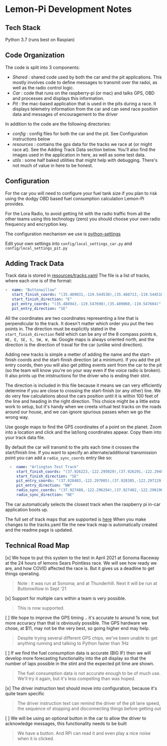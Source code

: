 
# Lemon-Pi Development Notes

## Tech Stack

 Python 3.7 (runs best on Raspian)

## Code Organization

The code is split into 3 components:

 - *Shared* : shared code used by both the car amd the pit applications. This mostly involves code to define messages to transmit over the radoi, as well as the radio control logic.
 - *Car* : code that runs on the raspberry-pi (or mac) and talks GPS, OBD and processes and displays this information. 
 - *Pit* : the mac-based application that is used in the pits during a race. It displays telemetry information from the car and can send race position data and messages of encouragement to the driver

In addition to the code are the following directories:

- *config* : config files for both the car and the pit. See Configuration instructions below
- *resources* : contains the gps data for the tracks we race at (or might race at). See the Adding Track Data section below. 
You'll also find the images used in the application in here, as well as some test data.
- *utils* : some half baked utilities that might help with debugging. There's not much of value in here to be honest.  

## Configuration

For the car you will need to configure your fuel tank size if you plan to risk using the dodgy OBD based fuel consumption calculation Lemon-Pi provides.

For the Lora Radio, to avoid getting hit with the radio traffic from all the other teams using this technology (zero) you should choose your own radio frequency and encryption key.

The configuration mechanism we use is [python-settings](https://pypi.org/project/python-settings/)

Edit your own settings into `config/local_settings_car.py` and `config/local_settings_pit.py`

## Adding Track Data

  Track data is stored in [resources/tracks.yaml](resources/tracks.yaml)
  The file is a list of tracks, where each one is of the format:

  ```yaml
  -  name: "Buttonwillow"
     start_finish_coords: "(35.489031,-119.544530),(35.488713,-119.544510)"
     start_finish_direction: "E"
     pit_entry_coords: "(35.488943,-119.547690),(35.489060,-119.547604)"
     pit_entry_direction: "SE"
```

All the coordinates are two coordinates representing a line that is perpendicular to the track. It doesn't matter which order you put the two points in. The direction must be explicitly stated in the `start_finish_direction` field which can be any of the 8 compass points `N, NE, E, SE, S, SW, W, NW`. Google maps is always oriented north, and the direction is the direction of traval for the car (unlike wind direction).

Adding new tracks is simple a metter of adding the name and the start-finish coords and the start-finish direction (at a minimum).
If you add the pit entry coords, then you will also get pitting events sent from the car to the pit (so the team will know you're on your way even if the voice radio is broken). It also prints up the intstructions for the driver who is ending their stint.

The direction is included in this file because it means we can very efficiently determine if you are close to crossing the start-finish (or any other) line. We do very few calculations about the cars position until it is within 100 feet of the line and heading in the right direction. This choice might be a little extra work to setup, but it's handy when we creeta virtual test tracks on the roads around our house, and we can ignore spurious passes when we go the wrong way.

Use google maps to find the GPS coordinates of a point on the planet. Zoom into a location and click and the lat/long coordinates appear. Copy them into your track data file.

By default the car will transmit to the pits each time it crosses the start/finish line. If you want to specify an alternate/additional transmission point you can add a `radio_sync_coords` entry like so:

```yaml
  -  name: "Arlington Test Track"
     start_finish_coords: "(37.926223,-122.295029),(37.926291,-122.294879)"
     start_finish_direction: "SE"
     pit_entry_coords: "(37.928483,-122.297005),(37.928385,-122.297129)"
     pit_entry_direction: "NW"
     radio_sync_coords: "(37.927488,-122.296294),(37.927402,-122.296196)"
     radio_sync_direction: "NE"
   ```

The car automatically selects the closest track when the raspberry pi in-car application boots up.

The full set of track maps that are supported is [here](README-tracks.md)
When you make changes to the tracks.yaml file the new track map is automatically created and the readme page is updated.


## Technical Road Map

  [x] We hope to put this system to the test in April 2021 at Sonoma Raceway at the 24 hours of lemons Sears Pointless race. We will see how ready we are, and how COVID affected the race is. But it gives us a deadline to get things operating.
> Note : it was run at Sonoma; and at Thunderhill. Next it will be run at Buttonwillow in Sept '21
  
  [x] Support for multiple cars within a team is very possible.
> This is now supported.
  
  [ ] We hope to improve the GPS timing .. it's accurate to around 1s now, but more accuracy than that is obviously possible. The GPS hardware we chose, at $11, may not be the very best, so going higher end may help.
> Despite trying several different GPS chips, we've been unable to get anything running and talking to Python faster than 1Hz
  
  [ ] If we find the fuel consumption data is accurate (BIG IF) then we will develop more forecasting functionality into the pit display so that the number of laps possible in the stint and the expected pit time are shown. 
> The fuel consumption data is not accurate enough to be of much use. We'll try it again, but it's less compelling than was hoped.

  [x] The driver instruction text should move into configuration, because it's quite team specific
> The driver instruction text can remind the driver of the pit lane speed, the sequence of stopping and disconnecting things before getting out

  [ ] We will be using an optional button in the car to allow the driver to acknowledge messages, this functionality needs to be built
> We have a button. And RPi can read it and even play a nice noise when it is clicked.  